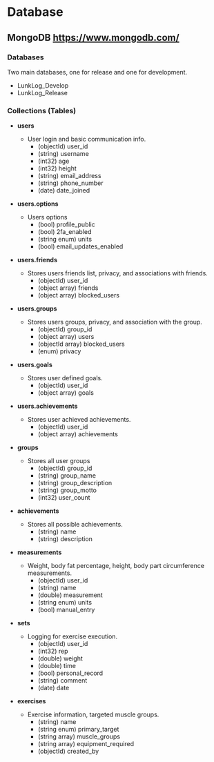 # Database
## MongoDB https://www.mongodb.com/

### Databases
Two main databases, one for release and one for development.
  - LunkLog_Develop
  - LunkLog_Release

### Collections (Tables)
  - **users**
    - User login and basic communication info.
      - (objectId) user_id
      - (string) username
      - (int32) age
      - (int32) height
      - (string) email_address
      - (string) phone_number
      - (date) date_joined

  - **users.options**
    - Users options
      - (bool) profile_public
      - (bool) 2fa_enabled
      - (string enum) units
      - (bool) email_updates_enabled

  - **users.friends**
    - Stores users friends list, privacy, and associations with friends.
      - (objectId) user_id
      - (object array) friends
      - (object array) blocked_users

  - **users.groups**
    - Stores users groups, privacy, and association with the group. 
      - (objectId) group_id
      - (object array) users
      - (objectId array) blocked_users
      - (enum) privacy

  - **users.goals**
    - Stores user defined goals.
      - (objectId) user_id
      - (object array) goals

  - **users.achievements**
    - Stores user achieved achievements.
      - (objectId) user_id
      - (object array) achievements

  - **groups**
    - Stores all user groups
      - (objectId) group_id
      - (string) group_name
      - (string) group_description
      - (string) group_motto
      - (int32) user_count

  - **achievements**
    - Stores all possible achievements.
      - (string) name
      - (string) description

  - **measurements**
    - Weight, body fat percentage, height, body part circumference measurements.
      - (objectId) user_id
      - (string) name
      - (double) measurement
      - (string enum) units
      - (bool) manual_entry


  - **sets**
    - Logging for exercise execution.
      - (objectId) user_id
      - (int32) rep
      - (double) weight
      - (double) time
      - (bool) personal_record
      - (string) comment
      - (date) date


  - **exercises**
    - Exercise information, targeted muscle groups.
      - (string) name
      - (string enum) primary_target
      - (string array) muscle_groups
      - (string array) equipment_required
      - (objectId) created_by
